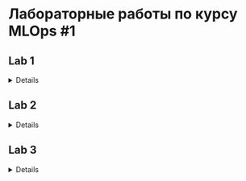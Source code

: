 # Лабораторные работы по курсу MLOps #1
## Lab 1
<details>

* Необходимо из создать простейший конвейер для автоматизации работы с моделью машинного обучения. 
* Отдельные этапы конвейера машинного обучения описываются в разных python–скриптах, которые потом соединяются в единую цепочку действий с помощью bash-скрипта.
* Все файлы необходимо разместить в подкаталоге lab1 корневого каталога

Этапы:
1. Создайте python-скрипт ([data_creation.py](https://github.com/ANGorbachev/MLOps_1/blob/main/lab1/data_creation.py)), который создает различные наборы данных, описывающие некий процесс (например, изменение дневной температуры). Таких наборов должно быть несколько, в некоторые данные можно включить аномалии или шумы. 
Часть наборов данных должны быть сохранены в папке “train”, другая часть в папке “test”. Одним из вариантов выполнения этого этапа может быть скачивание набора данных из сети, и разделение выборки на тестовую и обучающую. Учтите, что файл должен быть доступен и методы скачивания либо есть в ubuntu либо устанавливаются через pip в файле pipeline.sh
2. Создайте python-скрипт ([data_preprocessing.py](https://github.com/ANGorbachev/MLOps_1/blob/main/lab1/model_preprocessing.py)), который выполняет предобработку данных, например, с помощью sklearn.preprocessing.StandardScaler. Трансформации выполняются и над тестовой и над обучающей выборкой. 
3. Создайте python-скрипт ([model_preparation.py](https://github.com/ANGorbachev/MLOps_1/blob/main/lab1/model_preparation.py)), который создает и обучает модель машинного обучения на построенных данных из папки “train”. Для сохранения модели в файл можно воспользоваться [pickle](https://docs.python.org/3/library/pickle.html) (см. [пример](https://rukovodstvo.net/posts/id_1322/))
4. Создайте python-скрипт ([model_testing.py](https://github.com/ANGorbachev/MLOps_1/blob/main/lab1/model_testing.py)), проверяющий модель машинного обучения на построенных данных из папки “test”.
5. Напишите bash-скрипт ([pipeline.sh](https://github.com/ANGorbachev/MLOps_1/blob/main/lab1/pipeline.sh)), последовательно запускающий все python-скрипты. При необходимости усложните скрипт. В результате выполнения скрипта на терминал в стандартный поток вывода печатается одна строка с оценкой метрики на вашей модели, например:

Для запуска выполнить bash скрипт
```shell
chmod +x pipeline.sh
./pipeline.sh
```
</details>

## Lab 2
<details>

### Цель задания
В практическом задании по этому модулю вам нужно разработать собственный конвейер 
автоматизации для проекта машинного обучения. Конвейер должен быть аналогичен тому, 
который мы рассмотрели в последнем юните этого модуля.


### Содержание задания
Для этого вам понадобится виртуальная машина с установленным Jenkins, python и 
необходимыми библиотеками. В ходе выполнения практического задания вам необходимо 
автоматизировать сбор данных, подготовку датасета, обучение модели и работу модели.


### Этапы
1. Развернуть сервер с Jenkins, установить необходимое программное обеспечение для работы 
над созданием модели машинного обучения.
2. Выбрать способ получения данных ([create_dataset.py](https://github.com/ANGorbachev/MLOps_1/blob/main/lab2/create_dataset.py)).
3. Провести обработку данных, выделить важные признаки, сформировать датасеты для тренировки и тестирования модели, сохранить ([data_preprocessing.py](https://github.com/ANGorbachev/MLOps_1/blob/main/lab2/data_preprocessing.py))).
4. Создать и обучить на тренировочном датасете модель машинного обучения, сохранить в pickle или аналогичном формате ([model_training.py](https://github.com/ANGorbachev/MLOps_1/blob/main/lab2/model_training.py)).
5. Загрузить сохраненную модель на предыдущем этапе и проанализировать ее качество на тестовых данных ([model_testing.py](https://github.com/ANGorbachev/MLOps_1/blob/main/lab2/model_testing.py)).
6. Реализовать задания и конвейер. Связать конвейер с системой контроля версий. Сохранить конвейер ([Jenkinsfile](https://github.com/ANGorbachev/MLOps_1/blob/main/lab2/Jenkinsfile)).

</details>

## Lab 3
<details>

### Цель задания
В практическом задании по модулю вам необходимо применить полученные знания по работе с docker и 
docker-compose и созданию микросервисов.

### Содержание задания
В этом задании необходимо развернуть микросервис в контейнере докер. 
Например, это может быть модель машинного обучения, принимающая запрос по API 
и возвращающая ответ. Вариантом может быть реализация приложения на основе [streamlit](https://github.com/korelin/streamlit_demo_app). 
Результаты работы над этой работой стоит поместить в подкаталог lab3 вашего 
корневого каталога репозитория.

### Создание и запуск контейнера

#### 1) Через Docker
docker build -t streamlit-iris . \
docker run -dp 127.0.0.1:8501:8501 --name=streamlit-iris streamlit-iris

#### 2) С помощью docker-compose
docker-compose build \
docker-compose up

</details>
